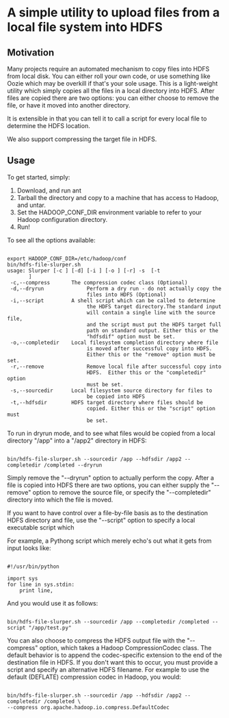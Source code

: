 A simple utility to upload files from a local file system into HDFS
===================================================================

## Motivation

Many projects require an automated mechanism to copy files into HDFS from local disk.  You can either
roll your own code, or use something like Oozie which may be overkill if that's your sole usage.
This is a light-weight utility which simply copies all the files in a local directory into HDFS.
After files are copied there are two options:  you can either choose to remove the file, or have it moved
into another directory.

It is extensible in that you can tell it to call a script for every local file to determine the
HDFS location.

We also support compressing the target file in HDFS.

## Usage

To get started, simply:

1. Download, and run ant
2. Tarball the directory and copy to a machine that has access to Hadoop, and untar.
3. Set the HADOOP_CONF_DIR environment variable to refer to your Hadoop configuration directory.
4. Run!

To see all the options available:

<pre><code>
export HADOOP_CONF_DIR=/etc/hadoop/conf
bin/hdfs-file-slurper.sh
usage: Slurper [-c <arg>] [-d] [-i <arg>] [-o <arg>] [-r] -s <arg> [-t
       <arg>]
 -c,--compress <arg>      The compression codec class (Optional)
 -d,--dryrun              Perform a dry run - do not actually copy the
                          files into HDFS (Optional)
 -i,--script <arg>        A shell script which can be called to determine
                          the HDFS target directory.The standard input
                          will contain a single line with the source file,
                          and the script must put the HDFS target full
                          path on standard output. Either this or the
                          "hdfsdif" option must be set.
 -o,--completedir <arg>   Local filesystem completion directory where file
                          is moved after successful copy into HDFS.
                          Either this or the "remove" option must be set.
 -r,--remove              Remove local file after successful copy into
                          HDFS.  Either this or the "completedir" option
                          must be set.
 -s,--sourcedir <arg>     Local filesystem source directory for files to
                          be copied into HDFS
 -t,--hdfsdir <arg>       HDFS target directory where files should be
                          copied. Either this or the "script" option must
                          be set.
</code></pre>

To run in dryrun mode, and to see what files would be copied from a local directory "/app" into a "/app2" directory in HDFS:

<pre><code>
bin/hdfs-file-slurper.sh --sourcedir /app --hdfsdir /app2 --completedir /completed --dryrun
</code></pre>

Simply remove the "--dryrun" option to actually perform the copy.  After a file is copied into HDFS there are two options,
you can either supply the "--remove" option to remove the source file, or specify the "--completedir" directory into which
the file is moved.

If you want to have control over a file-by-file basis as to the destination HDFS directory and file, use the
"--script" option to specify a local executable script which

For example, a Pythong script which merely echo's out what it gets from input looks like:

<pre><code>
#!/usr/bin/python

import sys
for line in sys.stdin:
    print line,
</code></pre>

And you would use it as follows:

<pre><code>
bin/hdfs-file-slurper.sh --sourcedir /app --completedir /completed --script "/app/test.py"
</code></pre>

You can also choose to compress the HDFS output file with the "--compress" option, which takes a Hadoop CompressionCodec
class.  The default behavior is to append the codec-specific extension to the end of the destination file in HDFS.  If
you don't want this to occur, you must provide a script and specify an alternative HDFS filename.
For example to use the default (DEFLATE) compression codec in Hadoop, you would:

<pre><code>
bin/hdfs-file-slurper.sh --sourcedir /app --hdfsdir /app2 --completedir /completed \
--compress org.apache.hadoop.io.compress.DefaultCodec
</code></pre>
